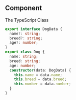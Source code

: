## Component

The TypeScript Class

```typescript
export interface DogData {
  name?: string;
  breed?: string;
  age?: number;
}
export class Dog {
  name: string;
  breed: string;
  age: number;
  constructor(data: DogData) {
    this.name = data.name;
    this.breed = data.breed;
    this.number = data.number;
  }
}
```
